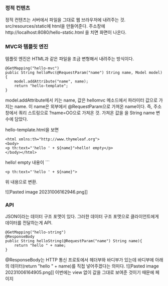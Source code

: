 ### 정적 컨텐츠
정적 컨텐츠는 서버에서 파일을 그대로 웹 브라우저에 내려주는 것.
src/resources/static에 html을 만들어준다. 
주소창에 http://localhost:8080/hello-static.html 을 치면 화면이 나온다. 

### MVC와 템플릿 엔진
템플릿 엔진은 HTML과 같은 파일을 조금 변형해서 내려주는 방식이다.

```
@GetMapping("hello-mvc")  
public String helloMvc(@RequestParam("name") String name, Model model) {  
    model.addAttribute("name", name);
    return "hello-template";  
}
```
model.addAttribute에서 키는 name, 값은 hellomvc 메소드에서 파라미터 값으로 가지는 name. 이 name은 외부에서 @RequestParam으로 가져온 name이다. 즉, 주소창에서 쿼리 스트링으로 ?name=OO으로 가져온 것. 가져온 값을 을 String name 변수에 담았다.

hello-template.html을 보면
```
<html xmlns:th="http://www.thymeleaf.org">  
<body>  
<p th:text="'hello ' + ${name}">hello! empty</p>  
</body></html>
```
hello! empty 내용이 ```

```
<p th:text="'hello ' + ${name}">
```
위 내용으로 변환.

![[Pasted image 20231006162946.png]]

### API
JSON이라는 데이터 구조 포맷이 있다. 그러한 데이터 구조 포맷으로 클라이언트에게 데이터를 전달하는게 API. 

```
@GetMapping("hello-string")  
@ResponseBody  
public String helloString(@RequestParam("name") String name){  
    return "hello " + name;  
}
```
@ResponseBody는 HTTP 통신 프로토에서 헤더부와 바디부가 있는데 바디부에 아래의 데이터(return "hello " + name)를 직접 넣어주겠다는 의미다. 
![[Pasted image 20231006164905.png]]
이번에는 view 없이 값을 그대로 보여준 것이기 때문에 페이지 